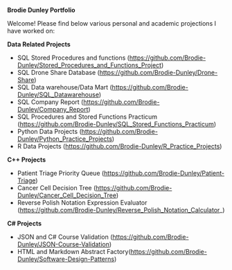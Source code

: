   **Brodie Dunley Portfolio**

Welcome! Please find below various personal and academic projections I have worked on:

**Data Related Projects**
- SQL Stored Procedures and functions (https://github.com/Brodie-Dunley/Stored_Procedures_and_Functions_Project)
- SQL Drone Share Database (https://github.com/Brodie-Dunley/Drone-Share)
- SQL Data warehouse/Data Mart (https://github.com/Brodie-Dunley/SQL_Datawarehouse)
- SQL Company Report (https://github.com/Brodie-Dunley/Company_Report)
- SQL Procedures and Stored Functions Practicum (https://github.com/Brodie-Dunley/SQL_Stored_Functions_Practicum)
- Python Data Projects (https://github.com/Brodie-Dunley/Python_Practice_Projects)
- R Data Projects (https://github.com/Brodie-Dunley/R_Practice_Projects)

**C++ Projects**
- Patient Triage Priority Queue (https://github.com/Brodie-Dunley/Patient-Triage)
- Cancer Cell Decision Tree (https://github.com/Brodie-Dunley/Cancer_Cell_Decision_Tree)
- Reverse Polish Notation Expression Evaluator (https://github.com/Brodie-Dunley/Reverse_Polish_Notation_Calculator_)

**C# Projects**
- JSON and C# Course Validation (https://github.com/Brodie-Dunley/JSON-Course-Validation)
- HTML and Markdown Abstract Factory(https://github.com/Brodie-Dunley/Software-Design-Patterns)

